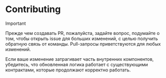 # Contributing
> [!IMPORTANT]
> 
> Прежде чем создавать PR, пожалуйста, задайте вопрос, подумайте о том, чтобы открыть issue для больших изменений, с целью получить обратную связь от команды. Pull-запросы приветствуются для любых изменений.
> 
> Если ваше изменение затрагивает часть внутренних компонентов, убедитесь, что обновленная логика работает с существующими контрактами, которые продолжают корректно работать.
